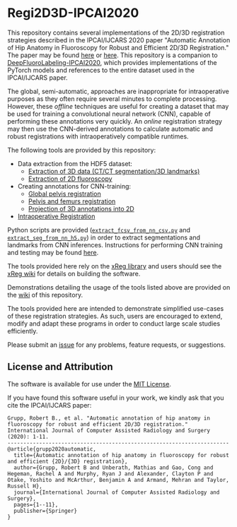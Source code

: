 # Regi2D3D-IPCAI2020
This repository contains several implementations of the 2D/3D registration strategies described in the IPCAI/IJCARS 2020 paper "Automatic Annotation of Hip Anatomy in Fluoroscopy for Robust and Efficient 2D/3D Registration."
The paper may be found [here](https://arxiv.org/abs/1911.07042) or [here](https://doi.org/10.1007/s11548-020-02162-7).
This repository is a companion to [DeepFluoroLabeling-IPCAI2020](https://github.com/rg2/DeepFluoroLabeling-IPCAI2020), which provides implementations of the PyTorch models and references to the entire dataset used in the IPCAI/IJCARS paper.

The global, semi-automatic, approaches are inappropriate for intraoperative purposes as they often require several minutes to complete processing.
However, these *offline* techniques are useful for creating a dataset that may be used for training a convolutional neural network (CNN), capable of performing these annotations very quickly.
An *online* registration strategy may then use the CNN-derived annotations to calculate automatic and robust registrations with intraoperatively compatible runtimes.

The following tools are provided by this repository:
  * Data extraction from the HDF5 dataset:
    * [Extraction of 3D data (CT/CT segmentation/3D landmarks)](apps/extract_3d_data_from_large_h5)
    * [Extraction of 2D fluoroscopy](apps/extract_proj_data_from_large_h5)
  * Creating annotations for CNN-training:
    * [Global pelvis registration](apps/global_pelvis_regi)
    * [Pelvis and femurs registration](apps/global_femurs_pelvis_regi)
    * [Projection of 3D annotations into 2D](apps/proj_3d_labels_into_2d)
  * [Intraoperative Registration](apps/intraop_pelvis_femurs_regi)

Python scripts are provided ([`extract_fcsv_from_nn_csv.py`](extract_fcsv_from_nn_csv.py) and [`extract_seg_from_nn_h5.py`](extract_seg_from_nn_h5.py)) in order to extract segmentations and landmarks from CNN inferences.
Instructions for performing CNN training and testing may be found [here](https://github.com/rg2/DeepFluoroLabeling-IPCAI2020/tree/master/train_test_code).

The tools provided here rely on the [xReg library](https://github.com/rg2/xreg) and users should see the [xReg wiki](https://github.com/rg2/xreg/wiki) for details on building the software.

Demonstrations detailing the usage of the tools listed above are provided on the [wiki](https://github.com/rg2/Regi2D3D-IPCAI2020/wiki) of this repository. 

The tools provided here are intended to demonstrate simplified use-cases of these registration strategies.
As such, users are encouraged to extend, modify and adapt these programs in order to conduct large scale studies efficiently.

Please submit an [issue](https://github.com/rg2/Regi2D3D-IPCAI2020/issues) for any problems, feature requests, or suggestions.

## License and Attribution
The software is available for use under the [MIT License](LICENSE).

If you have found this software useful in your work, we kindly ask that you cite the IPCAI/IJCARS paper:
```
Grupp, Robert B., et al. "Automatic annotation of hip anatomy in fluoroscopy for robust and efficient 2D/3D registration." International Journal of Computer Assisted Radiology and Surgery (2020): 1-11.
----------------------------------------------------------------------
@article{grupp2020automatic,
  title={Automatic annotation of hip anatomy in fluoroscopy for robust and efficient {2D}/{3D} registration},
  author={Grupp, Robert B and Unberath, Mathias and Gao, Cong and Hegeman, Rachel A and Murphy, Ryan J and Alexander, Clayton P and Otake, Yoshito and McArthur, Benjamin A and Armand, Mehran and Taylor, Russell H},
  journal={International Journal of Computer Assisted Radiology and Surgery},
  pages={1--11},
  publisher={Springer}
}
```

